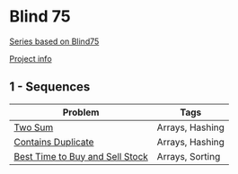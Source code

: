 # Blind 75
[Series based on Blind75](https://www.techinterviewhandbook.org/best-practice-questions/)
  
[Project info](https://github.com/Blind-75-Reference/.github)

## 1 - Sequences
| Problem | Tags |
| ------- | ---- |
| [Two Sum](https://github.com/Blind-75-Reference/Two-Sum) | Arrays, Hashing |
| [Contains Duplicate](https://github.com/Blind-75-Reference/Contains-Duplicate) | Arrays, Hashing |
| [Best Time to Buy and Sell Stock](https://github.com/Blind-75-Reference/Best-Time-to-Buy-and-Sell-Stock) | Arrays, Sorting |

